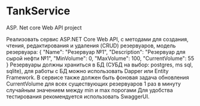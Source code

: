 # TankService
ASP. Net core Web API project

Реализовать сервис ASP.NET Core Web API, с методами для создания, чтения, редактирования и удаления (CRUD) резервуаров, модель резервуара:
{
  "Name": "Резервуар №1",
  "Description": "Резервуар для сырой нефти №1",
  "MinVolume": 0,
  "MaxVolume": 100,
  "CurrentVolume": 55
}
Резервуары должны храниться в БД (СУБД на выбор: postgres, ms sql, sqlite), для работы с БД можно использовать Dapper или Entity Framework.
В сервисе также должен быть фоновая задача обновления CurrentVolume для всех существующих резервуаров 1 раз в минуту случайным значением между min и max порогами
Для удобства тестирования рекомендуется использовать SwaggerUI.
